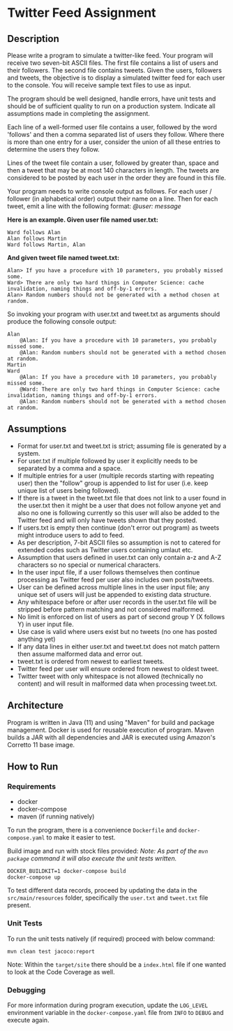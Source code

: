 # Twitter Feed Assignment

## Description

Please write a program to simulate a twitter-like feed. Your program will receive two seven-bit ASCII files. The first
file contains a list of users and their
followers. The second file contains tweets. Given the users, followers and tweets, the objective is to display a
simulated twitter feed for each user to the
console. You will receive sample text files to use as input.

The program should be well designed, handle errors, have unit tests and should be of sufficient quality to run on a
production system. Indicate all
assumptions made in completing the assignment.

Each line of a well-formed user file contains a user, followed by the word 'follows' and then a comma separated list of
users they follow. Where there is
more than one entry for a user, consider the union of all these entries to determine the users they follow.

Lines of the tweet file contain a user, followed by greater than, space and then a tweet that may be at most 140
characters in length. The tweets are
considered to be posted by each user in the order they are found in this file.

Your program needs to write console output as follows. For each user / follower (in alphabetical order) output their
name on a line. Then for each tweet,
emit a line with the following format: _<tab>@user: <space>message_

**Here is an example. Given user file named user.txt:**

```
Ward follows Alan
Alan follows Martin
Ward follows Martin, Alan
```

**And given tweet file named tweet.txt:**

```
Alan> If you have a procedure with 10 parameters, you probably missed some.
Ward> There are only two hard things in Computer Science: cache invalidation, naming things and off-by-1 errors.
Alan> Random numbers should not be generated with a method chosen at random.
```

So invoking your program with user.txt and tweet.txt as arguments should produce the following console output:

```
Alan
    @Alan: If you have a procedure with 10 parameters, you probably missed some.
    @Alan: Random numbers should not be generated with a method chosen at random.
Martin
Ward
    @Alan: If you have a procedure with 10 parameters, you probably missed some.
    @Ward: There are only two hard things in Computer Science: cache invalidation, naming things and off-by-1 errors.
    @Alan: Random numbers should not be generated with a method chosen at random.
```

## Assumptions

- Format for user.txt and tweet.txt is strict; assuming file is generated by a system.
- For user.txt if multiple followed by user it explicitly needs to be separated by a comma and a space.
- If multiple entries for a user (multiple records starting with repeating user) then the "follow" group is appended to
  list for user (i.e. keep unique list of users
  being followed).
- If there is a tweet in the tweet.txt file that does not link to a user found in the user.txt then it might be a user
  that does not follow anyone yet and also no one is following currently so this user will also be added to the Twitter
  feed and will only have tweets shown that they posted.
- If users.txt is empty then continue (don't error out program) as tweets might introduce users to add to feed.
- As per description, 7-bit ASCII files so assumption is not to catered for extended codes such as Twitter users
  containing umlaut etc.
- Assumption that users defined in user.txt can only contain a-z and A-Z characters so no special or numerical
  characters.
- In the user input file, if a user follows themselves then continue processing as Twitter feed per user also includes
  own posts/tweets.
- User can be defined across multiple lines in the user input file; any unique set of users will just be appended to
  existing data structure.
- Any whitespace before or after user records in the user.txt file will be stripped before pattern matching and not
  considered malformed.
- No limit is enforced on list of users as part of second group Y (X follows Y) in user input file.
- Use case is valid where users exist but no tweets (no one has posted anything yet)
- If any data lines in either user.txt and tweet.txt does not match pattern then assume malformed data and error out.
- tweet.txt is ordered from newest to earliest tweets.
- Twitter feed per user will ensure ordered from newest to oldest tweet.
- Twitter tweet with only whitespace is not allowed (technically no content) and will result in malformed data when
  processing tweet.txt.

## Architecture

Program is written in Java (11) and using "Maven" for build and package management. Docker is used
for reusable execution of program. Maven builds a JAR with all dependencies and JAR is executed using Amazon's Corretto
11 base image.

## How to Run

### Requirements

- docker
- docker-compose
- maven (if running natively)

To run the program, there is a convenience `Dockerfile` and `docker-compose.yaml` to make it easier to test.

Build image and run with stock files provided:
_Note: As part of the `mvn package` command it will also execute the unit tests written._

```
DOCKER_BUILDKIT=1 docker-compose build
docker-compose up
```

To test different data records, proceed by updating the data in the `src/main/resources` folder, specifically
the `user.txt`
and `tweet.txt` file present.

### Unit Tests

To run the unit tests natively (if required) proceed with below command:

```
mvn clean test jacoco:report
```

Note: Within the `target/site` there should be a `index.html` file if one wanted to look at the Code Coverage as well.

### Debugging

For more information during program execution, update the `LOG_LEVEL` environment variable in the `docker-compose.yaml`
file from `INFO` to `DEBUG` and execute again.
